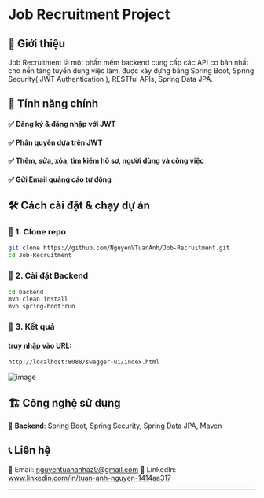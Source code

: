 # Job Recruitment Project
## 🚀 Giới thiệu

Job Recruitment là một phần mềm backend cung cấp các API cơ bản nhất cho nền tảng tuyển dụng việc làm, được xây dựng bằng Spring Boot, Spring Security( JWT Authentication ), RESTful APIs, Spring Data JPA.

## 🎯 Tính năng chính

#### ✅ Đăng ký & đăng nhập với JWT  
#### ✅ Phân quyền dựa trên JWT
#### ✅ Thêm, sửa, xóa, tìm kiếm hồ sơ, người dùng và công việc 
#### ✅ Gửi Email quảng cáo tự động

## 🛠 Cách cài đặt & chạy dự án

### 📌 1. Clone repo
```sh
git clone https://github.com/NguyenVTuanAnh/Job-Recruitment.git
cd Job-Recruitment
```

### 📌 2. Cài đặt Backend
```sh
cd backend
mvn clean install
mvn spring-boot:run
```

### 📌 3. Kết quả
#### truy nhập vào URL:
```sh
http://localhost:8088/swagger-ui/index.html
```
![image](https://github.com/user-attachments/assets/eac97b23-8e09-4f56-a426-56a69a0694c2)


## 🏗 Công nghệ sử dụng

🔹 **Backend**: Spring Boot, Spring Security, Spring Data JPA, Maven    

## 📞 Liên hệ

📧 Email: nguyentuananhaz9@gmail.com 
💼 LinkedIn: www.linkedin.com/in/tuan-anh-nguyen-1414aa317

---


